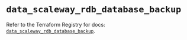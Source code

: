 # `data_scaleway_rdb_database_backup`

Refer to the Terraform Registry for docs: [`data_scaleway_rdb_database_backup`](https://registry.terraform.io/providers/scaleway/scaleway/2.42.1/docs/data-sources/rdb_database_backup).

